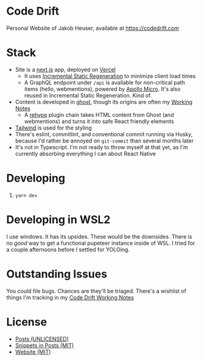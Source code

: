 # Code Drift

Personal Website of Jakob Heuser, available at https://codedrift.com

# Stack

- Site is a [next.js](https://nextjs.org/) app, deployed on [Vercel](https://vercel.com)
  - It uses [Incremental Static Regeneration](https://nextjs.org/docs/basic-features/data-fetching#incremental-static-regeneration) to minimize client load times
  - A GraphQL endpoint under `/api` is available for non-critical path items (hello, webmentions), powered by [Apollo Micro](https://www.apollographql.com/docs/apollo-server/v1/servers/micro/). It's also reused in Incremental Static Regeneration. Kind of.
- Content is developed in [ghost](https://ghost.org), though its origins are often my [Working Notes](https://coda.io/d/Jakobs-Notes_dFBvQLDXnR5/Home_suijF)
  - A [rehype](https://github.com/rehypejs/rehype) plugin chain takes HTML content from Ghost (and webmentions) and turns it into safe React friendly elements
- [Tailwind](https://tailwindcss.com/) is used for the styling
- There's eslint, commitlint, and conventional commit running via Husky, because I'd rather be annoyed on `git-commit` than several months later
- It's not in Typescript. I'm not ready to throw myself at that yet, as I'm currently absorbing everything I can about React Native

# Developing

1. `yarn dev`

# Developing in WSL2

I use windows. It has its upsides. These would be the downsides. There is no _good_ way to get a functional pupeteer instance inside of WSL. I tried for a couple afternoons before I settled for YOLOing.

# Outstanding Issues

You could file bugs. Chances are they'll be triaged. There's a wishlist of things I'm tracking in my [Code Drift Working Notes](https://coda.io/d/Jakobs-Notes_dFBvQLDXnR5/CodeDrift_suuaz#_lutQ7)

# License

- [Posts (UNLICENSED)](./LICENSE-posts)
- [Snippets in Posts (MIT)](./LICENSE-posts)
- [Website (MIT)](./LICENSE-website)
